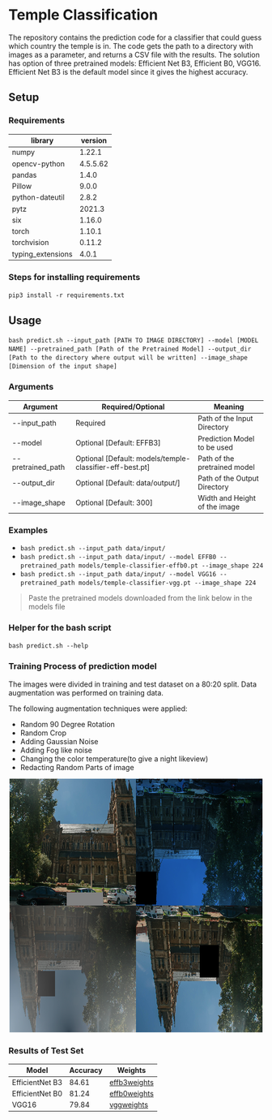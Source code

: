 # Temple Classification
The repository contains the prediction code for a classifier that could guess which country the temple is in. The code gets the path to a directory with images as a parameter, and returns a CSV file with the results.
The solution has option of three pretrained models: Efficient Net B3, Efficient B0, VGG16. Efficient Net B3 is the default model since it gives the highest accuracy.

## Setup
### Requirements
|library|version|
|----|----|
|numpy|1.22.1|
|opencv-python|4.5.5.62|
|pandas|1.4.0|
|Pillow|9.0.0|
|python-dateutil|2.8.2|
|pytz|2021.3|
|six|1.16.0|
|torch|1.10.1|
|torchvision|0.11.2|
|typing_extensions|4.0.1|

### Steps for installing requirements
`pip3 install -r requirements.txt`

## Usage
`bash predict.sh --input_path [PATH TO IMAGE DIRECTORY] --model [MODEL NAME] --pretrained_path [Path of the Pretrained Model] --output_dir [Path to the directory where output will be written] --image_shape [Dimension of the input shape]`
### Arguments
|Argument|Required/Optional|Meaning|
|----|----|----|
|--input_path|Required|Path of the Input Directory
|--model|Optional [Default: EFFB3]|Prediction Model to be used
|--pretrained_path|Optional [Default: models/temple-classifier-eff-best.pt]|Path of the pretrained model
|--output_dir|Optional [Default: data/output/]|Path of the Output Directory
|--image_shape|Optional [Default: 300]|Width and Height of the image

### Examples
* `bash predict.sh --input_path data/input/`
* `bash predict.sh --input_path data/input/ --model EFFB0 --pretrained_path models/temple-classifier-effb0.pt --image_shape 224`
* `bash predict.sh --input_path data/input/ --model VGG16 --pretrained_path models/temple-classifier-vgg.pt --image_shape 224`

> Paste the pretrained models downloaded from the link below in the models file

### Helper for the bash script
`bash predict.sh --help`

### Training Process of prediction model
The images were divided in training and test dataset on a 80:20 split. Data augmentation was performed on training data.

The following augmentation techniques were applied:
* Random 90 Degree Rotation
* Random Crop
* Adding Gaussian Noise
* Adding Fog like noise
* Changing the color temperature(to give a night likeview)
* Redacting Random Parts of image 

<p align="center">
  <img src="data_aug.png">
</p>

### Results of Test Set
|Model|Accuracy|Weights|
|----|----|----|
|EfficientNet B3|84.61|[effb3weights](https://drive.google.com/file/d/12rduB0SrQSS3QgVoPfuKmhANwjXsxNF1/view?usp=sharing)|
|EfficientNet B0|81.24|[effb0weights](https://drive.google.com/file/d/1KaN8nNyp5RJiy2LDZIoP0Q_sgMjSPODC/view?usp=sharing)|
|VGG16|79.84|[vggweights](https://drive.google.com/file/d/1I-PIIunZenf_jo-u3Nhwk6v24nk1ZX-A/view?usp=sharing)|
